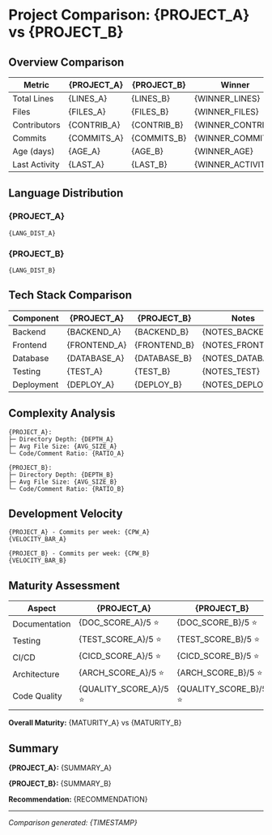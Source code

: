 # Project Comparison: {PROJECT_A} vs {PROJECT_B}

## Overview Comparison

| Metric | {PROJECT_A} | {PROJECT_B} | Winner |
|--------|-------------|-------------|--------|
| Total Lines | {LINES_A} | {LINES_B} | {WINNER_LINES} |
| Files | {FILES_A} | {FILES_B} | {WINNER_FILES} |
| Contributors | {CONTRIB_A} | {CONTRIB_B} | {WINNER_CONTRIB} |
| Commits | {COMMITS_A} | {COMMITS_B} | {WINNER_COMMITS} |
| Age (days) | {AGE_A} | {AGE_B} | {WINNER_AGE} |
| Last Activity | {LAST_A} | {LAST_B} | {WINNER_ACTIVITY} |

## Language Distribution

### {PROJECT_A}
```
{LANG_DIST_A}
```

### {PROJECT_B}
```
{LANG_DIST_B}
```

## Tech Stack Comparison

| Component | {PROJECT_A} | {PROJECT_B} | Notes |
|-----------|-------------|-------------|-------|
| Backend | {BACKEND_A} | {BACKEND_B} | {NOTES_BACKEND} |
| Frontend | {FRONTEND_A} | {FRONTEND_B} | {NOTES_FRONTEND} |
| Database | {DATABASE_A} | {DATABASE_B} | {NOTES_DATABASE} |
| Testing | {TEST_A} | {TEST_B} | {NOTES_TEST} |
| Deployment | {DEPLOY_A} | {DEPLOY_B} | {NOTES_DEPLOY} |

## Complexity Analysis

```
{PROJECT_A}:
├─ Directory Depth: {DEPTH_A}
├─ Avg File Size: {AVG_SIZE_A}
└─ Code/Comment Ratio: {RATIO_A}

{PROJECT_B}:
├─ Directory Depth: {DEPTH_B}
├─ Avg File Size: {AVG_SIZE_B}
└─ Code/Comment Ratio: {RATIO_B}
```

## Development Velocity

```
{PROJECT_A} - Commits per week: {CPW_A}
{VELOCITY_BAR_A}

{PROJECT_B} - Commits per week: {CPW_B}
{VELOCITY_BAR_B}
```

## Maturity Assessment

| Aspect | {PROJECT_A} | {PROJECT_B} |
|--------|-------------|-------------|
| Documentation | {DOC_SCORE_A}/5 ⭐ | {DOC_SCORE_B}/5 ⭐ |
| Testing | {TEST_SCORE_A}/5 ⭐ | {TEST_SCORE_B}/5 ⭐ |
| CI/CD | {CICD_SCORE_A}/5 ⭐ | {CICD_SCORE_B}/5 ⭐ |
| Architecture | {ARCH_SCORE_A}/5 ⭐ | {ARCH_SCORE_B}/5 ⭐ |
| Code Quality | {QUALITY_SCORE_A}/5 ⭐ | {QUALITY_SCORE_B}/5 ⭐ |

**Overall Maturity:** {MATURITY_A} vs {MATURITY_B}

## Summary

**{PROJECT_A}:**
{SUMMARY_A}

**{PROJECT_B}:**
{SUMMARY_B}

**Recommendation:**
{RECOMMENDATION}

---

*Comparison generated: {TIMESTAMP}*
